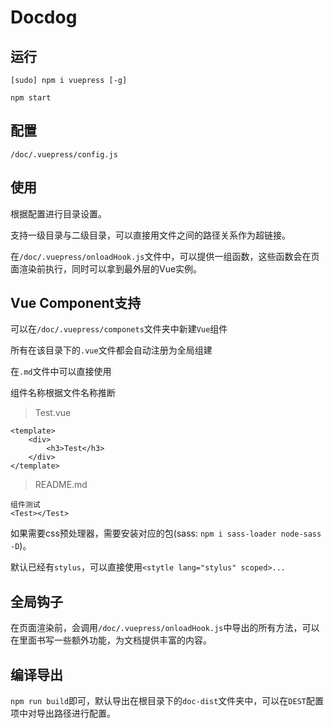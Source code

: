 # Docdog

## 运行

``` shell
[sudo] npm i vuepress [-g]

npm start
```

## 配置

`/doc/.vuepress/config.js`

## 使用

根据配置进行目录设置。

支持一级目录与二级目录，可以直接用文件之间的路径关系作为超链接。

在`/doc/.vuepress/onloadHook.js`文件中，可以提供一组函数，这些函数会在页面渲染前执行，同时可以拿到最外层的Vue实例。

## Vue Component支持

可以在`/doc/.vuepress/componets`文件夹中新建`Vue`组件

所有在该目录下的`.vue`文件都会自动注册为全局组建

在`.md`文件中可以直接使用

组件名称根据文件名称推断

> Test.vue
```
<template>
	<div>
		<h3>Test</h3>
	</div>
</template>
```

> README.md
```
组件测试
<Test></Test>
```

如果需要css预处理器，需要安装对应的包(sass: `npm i sass-loader node-sass -D`)。

默认已经有`stylus`，可以直接使用`<stytle lang="stylus" scoped>...`

## 全局钩子

在页面渲染前，会调用`/doc/.vuepress/onloadHook.js`中导出的所有方法，可以在里面书写一些额外功能，为文档提供丰富的内容。

## 编译导出

`npm run build`即可，默认导出在根目录下的`doc-dist`文件夹中，可以在`DEST`配置项中对导出路径进行配置。
